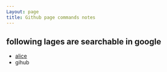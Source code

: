 ```yaml
---
Layout: page
title: Github page commands notes
---
```

## following lages are searchable in google 

- [alice](http://byalice.github.io/2016/06/04/Build-Blog/)
- gihub
